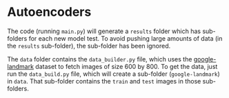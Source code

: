 # Autoencoders

The code (running `main.py`) will generate a `results` folder which has sub-folders for each new model test.
To avoid pushing large amounts of data (in the `results` sub-folder), the sub-folder has been ignored.

The `data` folder contains the `data_builder.py` file, which uses the [google-landmark](https://github.com/cvdfoundation/google-landmark) dataset to fetch images of size 600 by 800.
To get the data, just run the `data_build.py` file, which will create a sub-folder (`google-landmark`) in `data`.
That sub-folder contains the `train` and `test` images in those sub-folders.